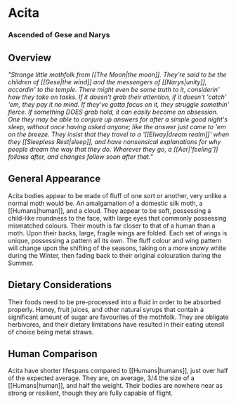 # Acita
### Ascended of Gese and Narys

## Overview

*"Strange little mothfolk from [[The Moon|the moon]].*
*They're said to be the children of [[Gese|the wind]] and the messengers of [[Narys|unity]], accordin' to the temple.*
*There might even be some truth to it, considerin' how they take on tasks.*
*If it doesn't grab their attention, if it doesn't 'catch' 'em, they pay it no mind.*
*If they've gotta focus on it, they struggle somethin' fierce.*
*If something DOES grab hold, it can easily become an obsession.*
*One they may be able to conjure up answers for after a simple good night's sleep, without once having asked anyone; like the answer just came to 'em on the breeze.*
*They insist that they travel to a '[[Elway|dream realm]]' when they [[Sleepless Rest|sleep]], and have nonsensical explanations for why people dream the way that they do.*
*Wherever they go, a [[Aer|'feeling']] follows after, and changes follow soon after that."*

## General Appearance

Acita bodies appear to be made of fluff of one sort or another, very unlike a normal moth would be.
An amalgamation of a domestic silk moth, a [[Humans|human]], and a cloud.
They appear to be soft, possessing a child-like roundness to the face, with large eyes that commonly possessing mismatched colours.
Their mouth is far closer to that of a human than a moth.
Upon their backs, large, fragile wings are folded.
Each set of wings is unique, possessing a pattern all its own.
The fluff colour and wing pattern will change upon the shifting of the seasons, taking on a more snowy white during the Winter, then fading back to their original colouration during the Summer.

## Dietary Considerations

Their foods need to be pre-processed into a fluid in order to be absorbed properly.
Honey, fruit juices, and other natural syrups that contain a significant amount of sugar are favourites of the mothfolk.
They are obligate herbivores, and their dietary limitations have resulted in their eating utensil of choice being metal straws.

## Human Comparison

Acita have shorter lifespans compared to [[Humans|humans]], just over half of the expected average.
They are, on average, 3/4 the size of a [[Humans|human]], and half the weight.
Their bodies are nowhere near as strong or resilient, though they are fully capable of flight.